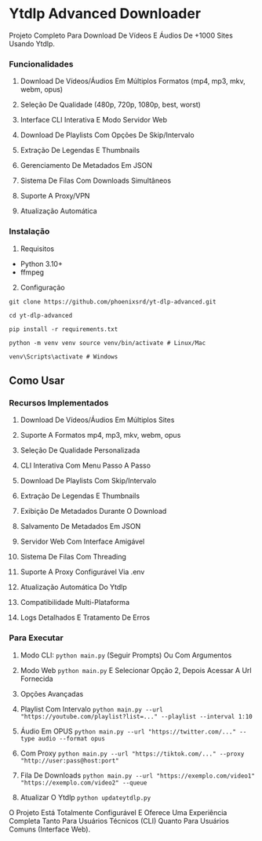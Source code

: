 # Ytdlp Advanced Downloader

Projeto Completo Para Download De Vídeos E Áudios De +1000 Sites Usando Ytdlp.

### Funcionalidades
1. Download De Vídeos/Áudios Em Múltiplos Formatos (mp4, mp3, mkv, webm, opus)

2. Seleção De Qualidade (480p, 720p, 1080p, best, worst)

3. Interface CLI Interativa E Modo Servidor Web

4. Download De Playlists Com Opções De Skip/Intervalo

5. Extração De Legendas E Thumbnails

6. Gerenciamento De Metadados Em JSON

7. Sistema De Filas Com Downloads Simultâneos

8. Suporte A Proxy/VPN

9. Atualização Automática

### Instalação
1. Requisitos
- Python 3.10+
- ffmpeg

2. Configuração

`git clone https://github.com/phoenixsrd/yt-dlp-advanced.git`

`cd yt-dlp-advanced`

`pip install -r requirements.txt`

`python -m venv venv
source venv/bin/activate # Linux/Mac`

`venv\Scripts\activate # Windows`

## Como Usar

### Recursos Implementados
1. Download De Vídeos/Áudios Em Múltiplos Sites

2. Suporte A Formatos mp4, mp3, mkv, webm, opus

3. Seleção De Qualidade Personalizada

4. CLI Interativa Com Menu Passo A Passo

5. Download De Playlists Com Skip/Intervalo

6. Extração De Legendas E Thumbnails

7. Exibição De Metadados Durante O Download

8. Salvamento De Metadados Em JSON

9. Servidor Web Com Interface Amigável

10. Sistema De Filas Com Threading

11. Suporte A Proxy Configurável Via .env

12. Atualização Automática Do Ytdlp

13. Compatibilidade Multi-Plataforma

14. Logs Detalhados E Tratamento De Erros

### Para Executar
1. Modo CLI: `python main.py` (Seguir Prompts) Ou Com Argumentos

2. Modo Web `python main.py` E Selecionar Opção 2, Depois Acessar A Url Fornecida

3. Opções Avançadas 

4. Playlist Com Intervalo `python main.py --url "https://youtube.com/playlist?list=..." --playlist --interval 1:10`

5. Áudio Em OPUS `python main.py --url "https://twitter.com/..." --type audio --format opus`

6. Com Proxy `python main.py --url "https://tiktok.com/..." --proxy "http://user:pass@host:port"`

7. Fila De Downloads `python main.py --url "https://exemplo.com/video1" "https://exemplo.com/video2" --queue`

8. Atualizar O Ytdlp `python updateytdlp.py`

O Projeto Está Totalmente Configurável E Oferece Uma Experiência Completa Tanto Para Usuários Técnicos (CLI) Quanto Para Usuários Comuns (Interface Web).
